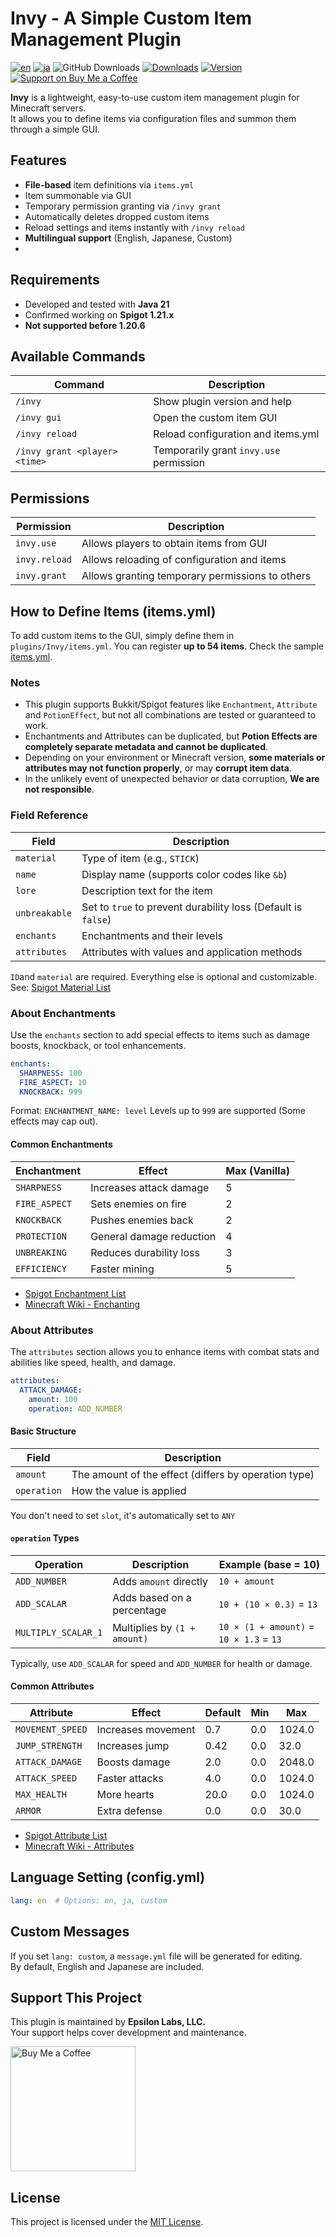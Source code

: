 # Invy - A Simple Custom Item Management Plugin

[![en](https://img.shields.io/badge/lang-en-red.svg)](README_en.md)
[![ja](https://img.shields.io/badge/lang-ja-blue.svg)](README.md)
![GitHub Downloads](https://img.shields.io/github/downloads/epsilon-labs-llc/Invy/total?color=orange&label=GitHub%20Downloads)
[![Downloads](https://img.shields.io/spiget/downloads/124328?label=Spigot%20Downloads&color=orange)](https://www.spigotmc.org/resources/124328/)
[![Version](https://img.shields.io/spiget/version/124328?color=brightgreen)](https://www.spigotmc.org/resources/124328/)
[![Support on Buy Me a Coffee](https://img.shields.io/badge/Support-Buy%20Me%20a%20Coffee-ffdd00?logo=buymeacoffee)](https://buymeacoffee.com/epsilonlabs)

**Invy** is a lightweight, easy-to-use custom item management plugin for Minecraft servers.  
It allows you to define items via configuration files and summon them through a simple GUI.

## Features

- **File-based** item definitions via `items.yml`
- Item summonable via GUI
- Temporary permission granting via `/invy grant`
- Automatically deletes dropped custom items
- Reload settings and items instantly with `/invy reload`
- **Multilingual support** (English, Japanese, Custom)
- 
## Requirements

- Developed and tested with **Java 21**
- Confirmed working on **Spigot 1.21.x**
- **Not supported before 1.20.6**

## Available Commands

| Command                       | Description                             |
|-------------------------------|-----------------------------------------|
| `/invy`                       | Show plugin version and help            |
| `/invy gui`                   | Open the custom item GUI                |
| `/invy reload`                | Reload configuration and items.yml      |
| `/invy grant <player> <time>` | Temporarily grant `invy.use` permission |

## Permissions

| Permission      | Description                                     |
|-----------------|-------------------------------------------------|
| `invy.use`      | Allows players to obtain items from GUI         |
| `invy.reload`   | Allows reloading of configuration and items     |
| `invy.grant`    | Allows granting temporary permissions to others |

## How to Define Items (items.yml)
To add custom items to the GUI, simply define them in `plugins/Invy/items.yml`.
You can register **up to 54 items**.
Check the sample [items.yml](src/main/resources/items.yml).

### Notes
- This plugin supports Bukkit/Spigot features like `Enchantment`, `Attribute` and `PotionEffect`, but not all combinations are tested or guaranteed to work.
- Enchantments and Attributes can be duplicated, but **Potion Effects are completely separate metadata and cannot be duplicated**.
- Depending on your environment or Minecraft version, **some materials or attributes may not function properly**, or may **corrupt item data**.
- In the unlikely event of unexpected behavior or data corruption, **We are not responsible**.

### Field Reference

| Field         | Description                                                   |
|---------------|---------------------------------------------------------------|
| `material`    | Type of item (e.g., `STICK`)                                  |
| `name`        | Display name (supports color codes like `&b`)                 |
| `lore`        | Description text for the item                                 |
| `unbreakable` | Set to `true` to prevent durability loss (Default is `false`) |
| `enchants`    | Enchantments and their levels                                 |
| `attributes`  | Attributes with values and application methods                |

`ID`and `material` are required. Everything else is optional and customizable.
See: [Spigot Material List](https://hub.spigotmc.org/javadocs/bukkit/org/bukkit/Material.html) 

### About Enchantments
Use the `enchants` section to add special effects to items such as damage boosts, knockback, or tool enhancements.

```yaml
enchants:
  SHARPNESS: 100
  FIRE_ASPECT: 10
  KNOCKBACK: 999
```
Format: `ENCHANTMENT_NAME: level`
Levels up to `999` are supported (Some effects may cap out).

#### Common Enchantments

| Enchantment   | Effect                   | Max (Vanilla) |
|---------------|--------------------------|---------------|
| `SHARPNESS`   | Increases attack damage  | 5             |
| `FIRE_ASPECT` | Sets enemies on fire     | 2             | 
| `KNOCKBACK`   | Pushes enemies back      | 2             | 
| `PROTECTION`  | General damage reduction | 4             | 
| `UNBREAKING`  | Reduces durability loss  | 3             | 
| `EFFICIENCY`  | Faster mining            | 5             | 

- [Spigot Enchantment List](https://hub.spigotmc.org/javadocs/bukkit/org/bukkit/enchantments/Enchantment.html)
- [Minecraft Wiki - Enchanting](https://minecraft.wiki/w/Enchanting)

### About Attributes
The `attributes` section allows you to enhance items with combat stats and abilities like speed, health, and damage.

```yaml
attributes:
  ATTACK_DAMAGE:
    amount: 100
    operation: ADD_NUMBER
```

#### Basic Structure

| Field       | Description                                          |
|-------------|------------------------------------------------------|
| `amount`    | The amount of the effect (differs by operation type) |
| `operation` | How the value is applied                             |

You don't need to set `slot`, it's automatically set to `ANY`

#### `operation` Types

| Operation           | Description                  | Example (base = 10)                     |
|---------------------|------------------------------|-----------------------------------------|
| `ADD_NUMBER`        | Adds `amount` directly       | `10 + amount`                           |
| `ADD_SCALAR`        | Adds based on a percentage   | `10 + (10 × 0.3)` = `13`                |
| `MULTIPLY_SCALAR_1` | Multiplies by `(1 + amount)` | `10 × (1 + amount)` = `10 × 1.3` = `13` |

Typically, use `ADD_SCALAR` for speed and  `ADD_NUMBER` for health or damage.

#### Common Attributes

| Attribute        | Effect             | Default | Min | Max    |
|------------------|--------------------|---------|-----|--------|
| `MOVEMENT_SPEED` | Increases movement | 0.7     | 0.0 | 1024.0 |
| `JUMP_STRENGTH`  | Increases jump     | 0.42    | 0.0 | 32.0   |
| `ATTACK_DAMAGE`  | Boosts damage      | 2.0     | 0.0 | 2048.0 |
| `ATTACK_SPEED`   | Faster attacks     | 4.0     | 0.0 | 1024.0 |
| `MAX_HEALTH`     | More hearts        | 20.0    | 0.0 | 1024.0 |
| `ARMOR`          | Extra defense      | 0.0     | 0.0 | 30.0   |

- [Spigot Attribute List](https://hub.spigotmc.org/javadocs/spigot/org/bukkit/attribute/Attribute.html)
- [Minecraft Wiki - Attributes](https://minecraft.wiki/w/Attribute)

## Language Setting (config.yml)

```yaml
lang: en  # Options: en, ja, custom
```

## Custom Messages
If you set `lang: custom`, a `message.yml` file will be generated for editing.  
By default, English and Japanese are included.

## Support This Project

This plugin is maintained by **Epsilon Labs, LLC.**  
Your support helps cover development and maintenance.

<a href="https://www.buymeacoffee.com/epsilonlabs" target="_blank">
  <img src="https://cdn.buymeacoffee.com/buttons/v2/default-yellow.png" alt="Buy Me a Coffee" width="200" />
</a>

## License
This project is licensed under the [MIT License](LICENSE).
